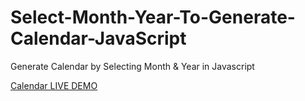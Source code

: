 # Select-Month-Year-To-Generate-Calendar-JavaScript
Generate Calendar by Selecting Month &amp; Year in Javascript


<a href="https://mrarifchowdhury.github.io/Select-Month-Year-To-Generate-Calendar-JavaScript/"> Calendar LIVE DEMO </a>
